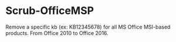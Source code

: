 # Scrub-OfficeMSP
Remove a specific kb (ex: KB12345678) for all MS Office MSI-based products.
From Office 2010 to Office 2016.
